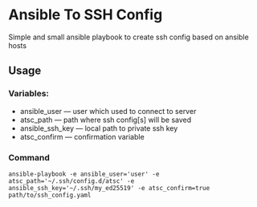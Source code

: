 # Ansible To SSH Config

Simple and small ansible playbook to create ssh config based on ansible hosts

## Usage
### Variables:
- ansible_user — user which used to connect to server
- atsc_path — path where ssh config[s] will be saved
- ansible_ssh_key — local path to private ssh key
- atsc_confirm — confirmation variable

### Command
`ansible-playbook -e ansible_user='user' -e atsc_path='~/.ssh/config.d/atsc' -e ansible_ssh_key='~/.ssh/my_ed25519' -e atsc_confirm=true path/to/ssh_config.yaml`
